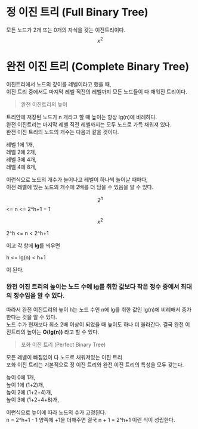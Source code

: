 

# 정 이진 트리 (Full Binary Tree)

모든 노드가 2개 또는 0개의 자식을 갖는 이진트리이다.  
$$x^2$$

# 완전 이진 트리 (Complete Binary Tree)

이진트리에서 노드의 깊이를 레벨이라고 했을 때,  
이진 트리 중에서도 마지막 레벨 직전의 레벨까지 모든 노드들이 다 채워진 트리이다.  

> 완전 이진트리의 높이

트리안에 저장된 노드가 n 개라고 할 때 높이는 항상 lg(n)에 비례하다.  
완전 이진트리는 마지막 레벨 직전 레벨까지는 모두 노드로 가득 채워져 있다.  
완전 이진 트리의 노드의 개수는 다음과 같을 것이다.  

레벨 1에 1개,  
레벨 2에 2개,  
레벨 3에 4개,  
레벨 4에 8개,  

이런식으로 노드의 개수가 늘어나고 레벨이 하나씩 늘어날 때마다,  
이전 레벨에 있는 노드의 개수에 2배를 더 담을 수 있음을 알 수 있다.  
 
$$2^h$$ <= n <= 2^h+1 − 1

$$x^2$$

2^h <= n < 2^h+1
 

이고 각 항에 **lg**를 씌우면

h <= lg(n) < h+1


이 된다.  
### 완전 이진 트리의 높이는 노드 수에 **lg**를 취한 값보다 작은 정수 중에서 최대의 정수임을 알 수 있다.  

따라서 완전 이진트리의 높이 h는 노드 수인 n에 lg를 취한 값인 lg(n)에 비례해서 증가한다는 것을 알 수 있다.  
노드 수가 현재보다 최소 2배 이상이 되었을 때 높이도 하나 더 올라간다.
결국 완전 이진트리의 높이는  **O(lg(n))** 라고 할 수 있다.

> 포화 이진 트리 (Perfect Binary Tree)

모든 레벨이 빠짐없이 다 노드로 채워져있는 이진 트리  
포화 이진 트리는 기본적으로 정 이진 트리와 완전 이진 트리의 특성을 모두 갖는다.  

높이 0에 1개,  
높이 1에 (1+2)개,  
높이 2에 (1+2+4)개,  
높이 3에 (1+2+4+8)개,  

이런식으로 높이에 따라 노드의 수가 고정된다.  
n = 2^h+1 - 1 
양쪽에 +1을 더해주면 결국
n + 1 = 2^h+1 이런 식이 성립한다.


